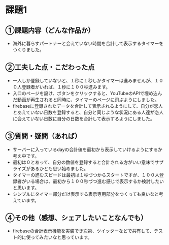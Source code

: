 # 課題1
## ①課題内容（どんな作品か）
- 海外に暮らすパートナーと会えていない時間を合計して表示するタイマーをつくりました。

## ②工夫した点・こだわった点
- 一人しか登録していないと、１秒に１秒しかタイマーは進みませんが、１００人登録者がいれば、１秒に１００秒進みます。
- 入口のページを設け、ボタンをクリックすると、YouTubeのAPIで埋め込んだ動画が再生されると同時に、タイマーのページに飛ぶようにしました。
- firebaseに登録されたデータを合計して表示されるようにして、自分が恋人とあえていない日数を登録すると、自分と同じような状況にある人達が恋人に会えていない日数に自分の日数を合計して表示するようにしました。

## ③質問・疑問（あれば）
- サーバーに入っているdayの合計値を最初から表示していけるようにするか考え中です。
- 最初は０とあって、自分の数値を登録すると合計される方がいい意味でサプライズがあるかとも思い始めました。
- タイマーの進むスピードは最初は１秒づつからスタートですが、１００人登録者がいる場合は、最初から１００秒づつ進む感じで表示するか検討したいと思います。
- シンプルにタイマー部分だけ表示する表示専用部分をつくっても良いなと考えています。

## ④その他（感想、シェアしたいことなんでも）
- firebaseの合計表示機能を実装でき次第、ツイッターなどで共有して、テスト的に使ってみたいなと思っています。

